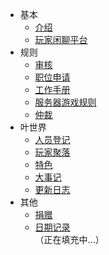 - 基本  
  - [介绍](basic/introduce.md)
  - [玩家闲聊平台](basic/chat.md)
- 规则
  - [审核](rule/gs.md)
  - [职位申请](rule/apply.md) 
  - [工作手册](rule/workrule.md)
  - [服务器游戏规则](rule/gamerule.md)
  - [仲裁](rule/trial.md)
- 叶世界
  - [人员登记](world/player.md)
  - [玩家聚落](world/ld.md)
  - [特色](world/characteristic.md)
  - [大事记](world/record.md)
  - [更新日志](world/update.md)  
- 其他
  - [捐赠](other/donation.md)
  - [日期记录](other/record.md)  
（正在填充中...）
